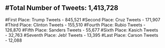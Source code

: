 #Total Number of Tweets: 1,413,728 
---
#First Place: Trump Tweets - 845,521
#Second Place: Cruz Tweets - 171,907
#Third Place: Clinton Tweets - 155,510
#Fourth Place: Rubio Tweets - 126,870
#Fifth Place: Sanders Tweets - 55,677
#Sixth Place: Kasich Tweets - 32,763
#Seventh Place: Jeb! Tweets - 13,395
#Last Place: Carson Tweets - 12,088
